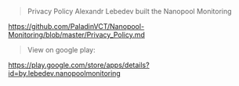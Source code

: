 


>Privacy Policy Alexandr Lebedev built the Nanopool Monitoring

https://github.com/PaladinVCT/Nanopool-Monitoring/blob/master/Privacy_Policy.md

>View on google play:

https://play.google.com/store/apps/details?id=by.lebedev.nanopoolmonitoring

